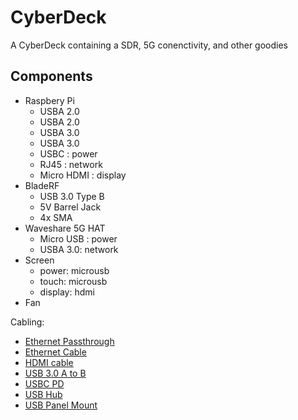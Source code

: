 # CyberDeck
A CyberDeck containing a SDR, 5G conenctivity, and other goodies

## Components ##
- Raspbery Pi
  - USBA 2.0
  - USBA 2.0
  - USBA 3.0
  - USBA 3.0
  - USBC : power
  - RJ45 : network
  - Micro HDMI : display
- BladeRF
  - USB 3.0 Type B
  - 5V Barrel Jack
  - 4x SMA
- Waveshare 5G HAT
  - Micro USB : power
  - USBA 3.0: network
- Screen
  - power: microusb
  - touch: microusb
  - display: hdmi
- Fan

Cabling:
- [Ethernet Passthrough](https://a.co/d/5epBVN6)
- [Ethernet Cable](https://a.co/d/h4VzVV3)
- [HDMI cable](https://a.co/d/e896k7b)
- [USB 3.0 A to B](https://a.co/d/hEf5HaG)
- [USBC PD](https://a.co/d/1abMp8Q)
- [USB Hub](https://a.co/d/1abMp8Q)
- [USB Panel Mount](https://a.co/d/6esURnK)

